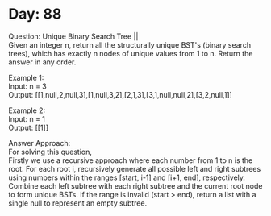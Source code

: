# Day: 88
Question: Unique Binary Search Tree ||<br/>
Given an integer n, return all the structurally unique BST's (binary search trees), which has exactly n nodes of unique values from 1 to n. Return the answer in any order.<br/>

Example 1:<br/>
Input: n = 3<br/>
Output: [[1,null,2,null,3],[1,null,3,2],[2,1,3],[3,1,null,null,2],[3,2,null,1]]<br/>

Example 2:<br/>
Input: n = 1<br/>
Output: [[1]]<br/>


Answer Approach:<br/>
For solving this question,<br/>
Firstly we use a recursive approach where each number from 1 to n is the root. For each root i, recursively generate all possible left and right subtrees using numbers within the ranges [start, i-1] and [i+1, end], respectively. Combine each left subtree with each right subtree and the current root node to form unique BSTs. If the range is invalid (start > end), return a list with a single null to represent an empty subtree. <br/>
